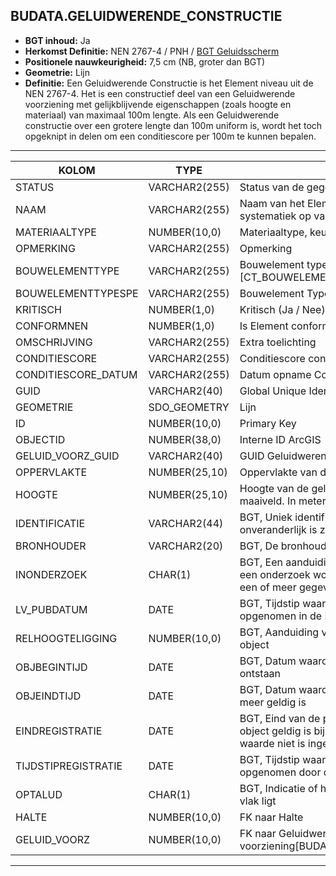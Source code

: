 ﻿## BUDATA.GELUIDWERENDE_CONSTRUCTIE


* __BGT inhoud:__ Ja
* __Herkomst Definitie:__ NEN 2767-4 / PNH / [BGT Geluidsscherm](http://imgeo.geostandaarden.nl/def/imgeo-object/scheiding/geluidsscherm "BGT Geluidsscherm")
* __Positionele nauwkeurigheid:__ 7,5 cm (NB, groter dan BGT)
* __Geometrie:__ Lijn
* __Definitie:__ Een Geluidwerende Constructie is het Element niveau uit de NEN 2767-4. Het is een constructief deel van een Geluidwerende voorziening met gelijkblijvende eigenschappen (zoals hoogte en materiaal) van maximaal 100m lengte.
Als een Geluidwerende constructie over een grotere lengte dan 100m uniform is, wordt het toch opgeknipt in delen om een conditiescore per 100m te kunnen bepalen.


***

|KOLOM                           	|TYPE          	|DEFINITIE|
|------                          	|----          	|-----    |
|STATUS                          	|VARCHAR2(255) 	|Status van de gegevens, keuzelijst [CT_STATUS]|
|NAAM								|VARCHAR2(255)	|Naam van het Element. Let op hier is een naamgevings systematiek op van toepassing|	
|MATERIAALTYPE                   	|NUMBER(10,0)  	|Materiaaltype, keuzelijst [CT_MATERIAALTYPE]|
|OPMERKING							|VARCHAR2(255)	|Opmerking|
|BOUWELEMENTTYPE	                |VARCHAR2(255) 	|Bouwelement type, keuzelijst [CT_BOUWELEMENT_TYPE]|
|BOUWELEMENTTYPESPE		            |VARCHAR2(255) 	|Bouwelement Type Specificatie|
|KRITISCH							|NUMBER(1,0)	|Kritisch (Ja / Nee)|
|CONFORMNEN                      	|NUMBER(1,0)   	|Is Element conform NEN ja of nee|
|OMSCHRIJVING                    	|VARCHAR2(255) 	|Extra toelichting|
|CONDITIESCORE                   	|VARCHAR2(255) 	|Conditiescore conform NEN 2767-4|
|CONDITIESCORE_DATUM               	|VARCHAR2(255) 	|Datum opname Conditiescore|
|GUID                            	|VARCHAR2(40)  	|Global Unique Identifier|
|GEOMETRIE							|SDO_GEOMETRY  	|Lijn|
|ID                              	|NUMBER(10,0)  	|Primary Key|
|OBJECTID                        	|NUMBER(38,0)  	|Interne ID ArcGIS|
|GELUID_VOORZ_GUID					|VARCHAR2(40)	|GUID Geluidwerende voorziening|
|OPPERVLAKTE						|NUMBER(25,10)	|Oppervlakte van de constructie. m2, 2 decimalen|
|HOOGTE								|NUMBER(25,10)	|Hoogte van de geluidwerende constructie tov. maaiveld. In meters, 2 decimalen|
|IDENTIFICATIE                   	|VARCHAR2(44)  	|BGT, Uniek identificatienummer voor het object dat onveranderlijk is zolang het object bestaat|
|BRONHOUDER                      	|VARCHAR2(20)  	|BGT, De bronhoudercode van het object|
|INONDERZOEK                     	|CHAR(1)       	|BGT, Een aanduiding waarmee wordt aangegeven dat een onderzoek wordt uitgevoerd naar de juistheid van een of meer gegevens van het betreffende object|
|LV_PUBDATUM                     	|DATE          	|BGT, Tijdstip waarop deze instantie van het object is opgenomen in de Landelijke Voorziening|
|RELHOOGTELIGGING                	|NUMBER(10,0)  	|BGT, Aanduiding voor de relatieve hoogte van het object|
|OBJBEGINTIJD                    	|DATE          	|BGT, Datum waarop het object bij de bronhouder is ontstaan|
|OBJEINDTIJD                     	|DATE          	|BGT, Datum waarop het object bij de bronhouder niet meer geldig is|
|EINDREGISTRATIE                 	|DATE          	|BGT, Eind van de periode waarop deze instantie van het object geldig is bij de bronhouder. Wanneer deze waarde niet is ingevuld is de instantie nog geldig|
|TIJDSTIPREGISTRATIE             	|DATE          	|BGT, Tijdstip waarop deze instantie van het object is opgenomen door de bronhouder|
|OPTALUD                         	|CHAR(1)       	|BGT, Indicatie of het object wel of niet op een hellend vlak ligt|
|HALTE								|NUMBER(10,0)	|FK naar Halte|
|GELUID_VOORZ						|NUMBER(10,0)	|FK naar Geluidwerende voorziening[BUDATA.GELUIDWERENDE_VOORZIENING]|


***


